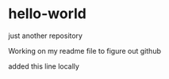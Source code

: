 # hello-world
just another repository

Working on my readme file to figure out github

added this line locally
